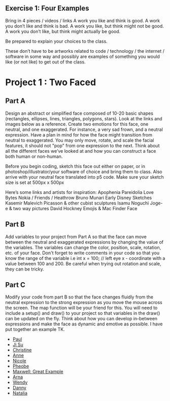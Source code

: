 ## Exercise 1: Four Examples
Bring in 4 pieces / videos / links
A work you like and think is good.
A work you don’t like and think is bad.
A work you like, but think might not be good.
A work you don’t like, but think might actually be good.

Be prepared to explain your choices to the class.

These don’t have to be artworks related to code / technology / the internet / software in some way and possibly are examples of something you would like (or not like) to get out of the class.


# Project 1 : Two Faced
## Part A
Design an abstract or simplified face composed of 10-20 basic shapes (rectangles, ellipses, lines, triangles, polygons, stars). Look at the links and images below as a reference. Create two emotions for this face, one neutral, and one exaggerated. For instance, a very sad frown, and a neutral expression. Have a plan in mind for how the face might transition from neutral to exaggerated. You may only move, rotate, and scale the facial features, it should not "pop" from one expression to the next. Think about all the different faces we’ve looked at and how you can construct a face both human or non-human.

Before you begin coding, sketch this face out either on paper, or in photoshop/illustrator/your software of choice and bring them to class. Also arrive with your neutral face translated into p5 code. Make sure your sketch size is set at 500px x 500px

Here’s some links and artists for inspiration:
Apophenia
Pareidolia
Love Bytes
Nokia / Friends / Heathrow
Bruno Munari
Early Disney Sketches
Kasemir Malevich
Picasson & other cubist sculptures
Isamu Noguchi
Joge-e & two way pictures
David Hockney
Emojis & Mac Finder Face


## Part B
Add variables to your project from Part A so that the face can move between the neutral and exaggerated expressions by changing the value of the variables. The variables can change the color, position, scale, rotation, etc. of your face. Don't forget to write comments in your code so that you know the range of the variable i.e int x = 100; // left eye x - coordinate with a value between 100 and 200. Be careful when trying out rotation and scale, they can be tricky.


## Part C
Modify your code from part B so that the face changes fluidly from the neutral expression to the strong expression as you move the mouse across the screen. The map function will be your friend for this. You will need to include a setup() and draw() to your project so that variables in the draw() can be updated on the fly. Think about how you can develop in-between expressions and make the face as dynamic and emotive as possible. I have put together an example TK.


* [Paul](https://editor.p5js.org/PaulKnipper/sketches/r1V1N7B9m)
* [Ji Su](https://editor.p5js.org/jhwang15/sketches/rJYA112Fm)
* [Christine](https://editor.p5js.org/cwei1/sketches/BJ38X4htQ)
* [Anne](https://editor.p5js.org/asuerto/sketches/HysUFvAqX)
* [Nicole](https://editor.p5js.org/nwang/sketches/SJbRUeztQ)
* [Pheobe](https://editor.p5js.org/nwang/sketches/SJbRUeztQ)
* [Maxwell: Great Example](https://editor.p5js.org/maxwell.f26/sketches/H1kJlEnYQ)
* [Arna](https://editor.p5js.org/arnachen/sketches/ryCjuHnF7)
* [Wendy](https://editor.p5js.org/wendysaurus/sketches/SyXdA7nFQ)
* [Danny](https://editor.p5js.org/dannygray/sketches/BkDj9ghtX)
* [Natalia](https://editor.p5js.org/nszmidt/sketches/Bk-DhLBcQ)







